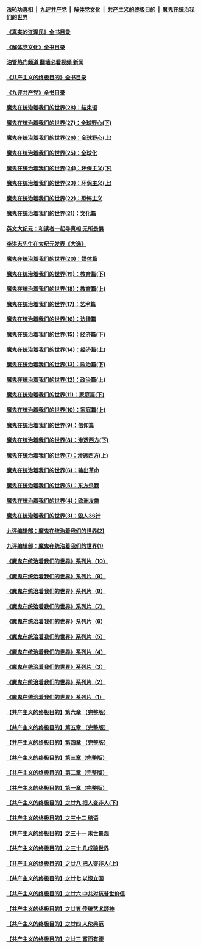 ####  [法轮功真相](../../../../basic/blob/master/README.md?t=08201731) &nbsp;|&nbsp; [九评共产党](../../../../9ping.md/blob/master/README.md?t=08201731) &nbsp;|&nbsp; [解体党文化](../../../../jtdwh.md/blob/master/README.md?t=08201731)  &nbsp;|&nbsp; [共产主义的终极目的](../../../../gczydzjmd.md/blob/master/README.md?t=08201731) &nbsp;|&nbsp; [魔鬼在统治我们的世界](../../../../mgztzwmdsj.md/blob/master/README.md?t=08201731) 

#### [《真实的江泽民》全书目录](../pages/nsc422/n13721399.md?t=08201731) 

#### [《解体党文化》全书目录](../pages/nsc422/n13721157.md?t=08201731) 

#### [油管热门频道 翻墙必看视频 新闻](http://45.76.130.85:81/youtube.html?08201731)

#### [《共产主义的终极目的》全书目录](../pages/nsc422/n13721048.md?t=08201731) 

#### [《九评共产党》全书目录](../pages/nsc422/n13708085.md?t=08201731) 

#### [魔鬼在统治着我们的世界(28)：结束语](../pages/nsc422/n10936246.md?t=08201731) 

#### [魔鬼在统治着我们的世界(27)：全球野心(下)](../pages/nsc422/n10928319.md?t=08201731) 

#### [魔鬼在统治着我们的世界(26)：全球野心(上)](../pages/nsc422/n10900318.md?t=08201731) 

#### [魔鬼在统治着我们的世界(25)：全球化](../pages/nsc422/n10788205.md?t=08201731) 

#### [魔鬼在统治着我们的世界(24)：环保主义(下)](../pages/nsc422/n10695307.md?t=08201731) 

#### [魔鬼在统治着我们的世界(23)：环保主义(上)](../pages/nsc422/n10688613.md?t=08201731) 

#### [魔鬼在统治着我们的世界(22)：恐怖主义](../pages/nsc422/n10614727.md?t=08201731) 

#### [魔鬼在统治着我们的世界(21)：文化篇](../pages/nsc422/n10597706.md?t=08201731) 

#### [英文大纪元：和读者一起寻真相 无所畏惧](../pages/nsc422/n12542027.md?t=08201731) 

#### [李洪志先生在大纪元发表《大选》](../pages/nsc422/n12534746.md?t=08201731) 

#### [魔鬼在统治着我们的世界(20)：媒体篇](../pages/nsc422/n10586579.md?t=08201731) 

#### [魔鬼在统治着我们的世界(19)：教育篇(下)](../pages/nsc422/n10564808.md?t=08201731) 

#### [魔鬼在统治着我们的世界(18)：教育篇(上)](../pages/nsc422/n10526970.md?t=08201731) 

#### [魔鬼在统治着我们的世界(17)：艺术篇](../pages/nsc422/n10499093.md?t=08201731) 

#### [魔鬼在统治着我们的世界(16)：法律篇](../pages/nsc422/n10485969.md?t=08201731) 

#### [魔鬼在统治着我们的世界(15)：经济篇(下)](../pages/nsc422/n10469975.md?t=08201731) 

#### [魔鬼在统治着我们的世界(14)：经济篇(上)](../pages/nsc422/n10457370.md?t=08201731) 

#### [魔鬼在统治着我们的世界(13)：政治篇(下)](../pages/nsc422/n10448270.md?t=08201731) 

#### [魔鬼在统治着我们的世界(12)：政治篇(上)](../pages/nsc422/n10444576.md?t=08201731) 

#### [魔鬼在统治着我们的世界(11)：家庭篇(下)](../pages/nsc422/n10440961.md?t=08201731) 

#### [魔鬼在统治着我们的世界(10)：家庭篇(上)](../pages/nsc422/n10435448.md?t=08201731) 

#### [魔鬼在统治着我们的世界(9)：信仰篇](../pages/nsc422/n10432159.md?t=08201731) 

#### [魔鬼在统治着我们的世界(8)：渗透西方(下)](../pages/nsc422/n10429603.md?t=08201731) 

#### [魔鬼在统治着我们的世界(7)：渗透西方(上)](../pages/nsc422/n10426013.md?t=08201731) 

#### [魔鬼在统治着我们的世界(6)：输出革命](../pages/nsc422/n10421536.md?t=08201731) 

#### [魔鬼在统治着我们的世界(5)：东方杀戮](../pages/nsc422/n10417707.md?t=08201731) 

#### [魔鬼在统治着我们的世界(4)：欧洲发端](../pages/nsc422/n10414890.md?t=08201731) 

#### [魔鬼在统治着我们的世界(3)：毁人36计](../pages/nsc422/n10411583.md?t=08201731) 

#### [九评编辑部：魔鬼在统治着我们的世界(2)](../pages/nsc422/n10410036.md?t=08201731) 

#### [九评编辑部：魔鬼在统治着我们的世界(1)](../pages/nsc422/n10406825.md?t=08201731) 

#### [《魔鬼在统治着我们的世界》系列片（10）](../pages/nsc422/n12292670.md?t=08201731) 

#### [《魔鬼在统治着我们的世界》系列片（9）](../pages/nsc422/n12290859.md?t=08201731) 

#### [《魔鬼在统治着我们的世界》系列片（8）](../pages/nsc422/n12287445.md?t=08201731) 

#### [《魔鬼在统治着我们的世界》系列片（7）](../pages/nsc422/n12283425.md?t=08201731) 

#### [《魔鬼在统治着我们的世界》系列片（6）](../pages/nsc422/n12282314.md?t=08201731) 

#### [《魔鬼在统治着我们的世界》系列片（5）](../pages/nsc422/n12281419.md?t=08201731) 

#### [《魔鬼在统治着我们的世界》系列片（4）](../pages/nsc422/n12274024.md?t=08201731) 

#### [《魔鬼在统治着我们的世界》系列片（3）](../pages/nsc422/n12271322.md?t=08201731) 

#### [《魔鬼在统治着我们的世界》系列片（2）](../pages/nsc422/n12269049.md?t=08201731) 

#### [《魔鬼在统治着我们的世界》系列片（1）](../pages/nsc422/n12267575.md?t=08201731) 

#### [【共产主义的终极目的】第六章 （完整版）](../pages/nsc422/n11428913.md?t=08201731) 

#### [【共产主义的终极目的】第五章 （完整版）](../pages/nsc422/n11428912.md?t=08201731) 

#### [【共产主义的终极目的】第四章 （完整版）](../pages/nsc422/n11428907.md?t=08201731) 

#### [【共产主义的终极目的】第三章（完整版）](../pages/nsc422/n11428848.md?t=08201731) 

#### [【共产主义的终极目的】第二章（完整版）](../pages/nsc422/n11428831.md?t=08201731) 

#### [【共产主义的终极目的】第一章（完整版）](../pages/nsc422/n11417651.md?t=08201731) 

#### [【共产主义的终极目的】之廿九 把人变非人(下)](../pages/nsc422/n11344140.md?t=08201731) 

#### [【共产主义的终极目的】之三十二 结语](../pages/nsc422/n11360535.md?t=08201731) 

#### [【共产主义的终极目的】之三十一 末世景观](../pages/nsc422/n11351129.md?t=08201731) 

#### [【共产主义的终极目的】之三十 几成狼世界](../pages/nsc422/n11348280.md?t=08201731) 

#### [【共产主义的终极目的】之廿八 把人变非人(上)](../pages/nsc422/n11340492.md?t=08201731) 

#### [【共产主义的终极目的】之廿七 以恨立国](../pages/nsc422/n11336944.md?t=08201731) 

#### [【共产主义的终极目的】之廿六 中共对抗普世价值](../pages/nsc422/n11324785.md?t=08201731) 

#### [【共产主义的终极目的】之廿五 传统艺术颂神](../pages/nsc422/n11296396.md?t=08201731) 

#### [【共产主义的终极目的】之廿四 人伦典范](../pages/nsc422/n11296397.md?t=08201731) 

#### [【共产主义的终极目的】之廿三 富而有德](../pages/nsc422/n11283598.md?t=08201731) 

<img src='http://gfw-breaker.win/goodnews/indexes/nsc422.md' width='0px' height='0px'/>
